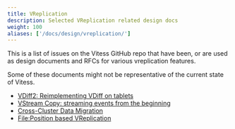 ```yaml
---
title: VReplication
description: Selected VReplication related design docs
weight: 100
aliases: ['/docs/design/vreplication/']
---
```


This is a list of issues on the Vitess GitHub repo that have been, or are used as design documents and RFCs for various
vreplication features.

Some of these documents might not be representative of the current state of Vitess.

- [VDiff2: Reimplementing VDiff on tablets](https://github.com/vitessio/vitess/issues/10134)
- [VStream Copy: streaming events from the beginning](https://github.com/vitessio/vitess/issues/6277)
- [Cross-Cluster Data Migration](https://github.com/vitessio/vitess/issues/7545)
- [File:Position based VReplication](https://github.com/vitessio/vitess/issues/5424)
